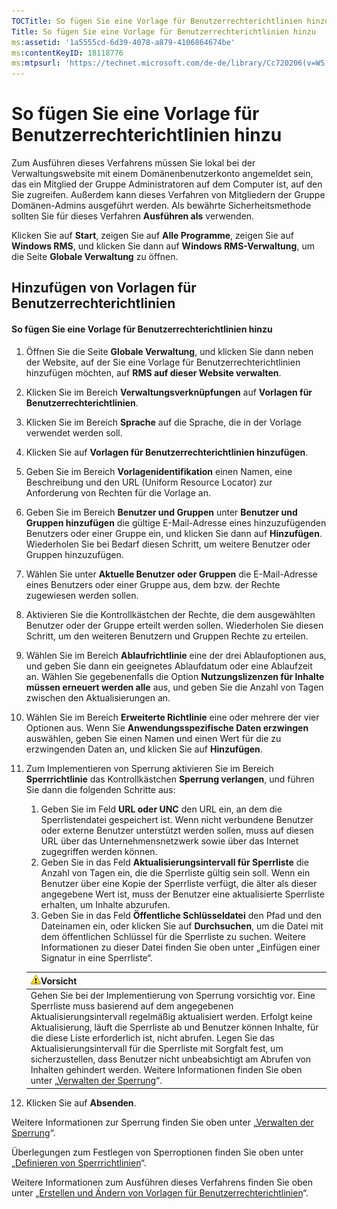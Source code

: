 ```yaml
---
TOCTitle: So fügen Sie eine Vorlage für Benutzerrechterichtlinien hinzu
Title: So fügen Sie eine Vorlage für Benutzerrechterichtlinien hinzu
ms:assetid: '1a5555cd-6d39-4078-a879-4106864674be'
ms:contentKeyID: 18118776
ms:mtpsurl: 'https://technet.microsoft.com/de-de/library/Cc720206(v=WS.10)'
---
```


So fügen Sie eine Vorlage für Benutzerrechterichtlinien hinzu
=============================================================

Zum Ausführen dieses Verfahrens müssen Sie lokal bei der Verwaltungswebsite mit einem Domänenbenutzerkonto angemeldet sein, das ein Mitglied der Gruppe Administratoren auf dem Computer ist, auf den Sie zugreifen. Außerdem kann dieses Verfahren von Mitgliedern der Gruppe Domänen-Admins ausgeführt werden. Als bewährte Sicherheitsmethode sollten Sie für dieses Verfahren **Ausführen als** verwenden.

Klicken Sie auf **Start**, zeigen Sie auf **Alle Programme**, zeigen Sie auf **Windows RMS**, und klicken Sie dann auf **Windows RMS-Verwaltung**, um die Seite **Globale Verwaltung** zu öffnen.

Hinzufügen von Vorlagen für Benutzerrechterichtlinien
-----------------------------------------------------

#### So fügen Sie eine Vorlage für Benutzerrechterichtlinien hinzu

1.  Öffnen Sie die Seite **Globale Verwaltung**, und klicken Sie dann neben der Website, auf der Sie eine Vorlage für Benutzerrechterichtlinien hinzufügen möchten, auf **RMS auf dieser Website verwalten**.

2.  Klicken Sie im Bereich **Verwaltungsverknüpfungen** auf **Vorlagen für Benutzerrechterichtlinien**.

3.  Klicken Sie im Bereich **Sprache** auf die Sprache, die in der Vorlage verwendet werden soll.

4.  Klicken Sie auf **Vorlagen für Benutzerrechterichtlinien hinzufügen**.

5.  Geben Sie im Bereich **Vorlagenidentifikation** einen Namen, eine Beschreibung und den URL (Uniform Resource Locator) zur Anforderung von Rechten für die Vorlage an.

6.  Geben Sie im Bereich **Benutzer und Gruppen** unter **Benutzer und Gruppen hinzufügen** die gültige E-Mail-Adresse eines hinzuzufügenden Benutzers oder einer Gruppe ein, und klicken Sie dann auf **Hinzufügen**. Wiederholen Sie bei Bedarf diesen Schritt, um weitere Benutzer oder Gruppen hinzuzufügen.

7.  Wählen Sie unter **Aktuelle Benutzer oder Gruppen** die E-Mail-Adresse eines Benutzers oder einer Gruppe aus, dem bzw. der Rechte zugewiesen werden sollen.

8.  Aktivieren Sie die Kontrollkästchen der Rechte, die dem ausgewählten Benutzer oder der Gruppe erteilt werden sollen. Wiederholen Sie diesen Schritt, um den weiteren Benutzern und Gruppen Rechte zu erteilen.

9.  Wählen Sie im Bereich **Ablaufrichtlinie** eine der drei Ablaufoptionen aus, und geben Sie dann ein geeignetes Ablaufdatum oder eine Ablaufzeit an. Wählen Sie gegebenenfalls die Option **Nutzungslizenzen für Inhalte müssen erneuert werden alle** aus, und geben Sie die Anzahl von Tagen zwischen den Aktualisierungen an.

10. Wählen Sie im Bereich **Erweiterte Richtlinie** eine oder mehrere der vier Optionen aus. Wenn Sie **Anwendungsspezifische Daten erzwingen** auswählen, geben Sie einen Namen und einen Wert für die zu erzwingenden Daten an, und klicken Sie auf **Hinzufügen**.

11. Zum Implementieren von Sperrung aktivieren Sie im Bereich **Sperrrichtlinie** das Kontrollkästchen **Sperrung verlangen**, und führen Sie dann die folgenden Schritte aus:

    1.  Geben Sie im Feld **URL oder UNC** den URL ein, an dem die Sperrlistendatei gespeichert ist. Wenn nicht verbundene Benutzer oder externe Benutzer unterstützt werden sollen, muss auf diesen URL über das Unternehmensnetzwerk sowie über das Internet zugegriffen werden können.
    2.  Geben Sie in das Feld **Aktualisierungsintervall für Sperrliste** die Anzahl von Tagen ein, die die Sperrliste gültig sein soll. Wenn ein Benutzer über eine Kopie der Sperrliste verfügt, die älter als dieser angegebene Wert ist, muss der Benutzer eine aktualisierte Sperrliste erhalten, um Inhalte abzurufen.
    3.  Geben Sie in das Feld **Öffentliche Schlüsseldatei** den Pfad und den Dateinamen ein, oder klicken Sie auf **Durchsuchen**, um die Datei mit dem öffentlichen Schlüssel für die Sperrliste zu suchen. Weitere Informationen zu dieser Datei finden Sie oben unter „Einfügen einer Signatur in eine Sperrliste“.

    | ![](images/Cc720206.Caution(WS.10).gif)Vorsicht                                                                                                                                                                                                                                                                                                                                                                                                                                                                                                                                                                 |
    |----------------------------------------------------------------------------------------------------------------------------------------------------------------------------------------------------------------------------------------------------------------------------------------------------------------------------------------------------------------------------------------------------------------------------------------------------------------------------------------------------------------------------------------------------------------------------------------------------------------------------------------------|
    | Gehen Sie bei der Implementierung von Sperrung vorsichtig vor. Eine Sperrliste muss basierend auf dem angegebenen Aktualisierungsintervall regelmäßig aktualisiert werden. Erfolgt keine Aktualisierung, läuft die Sperrliste ab und Benutzer können Inhalte, für die diese Liste erforderlich ist, nicht abrufen. Legen Sie das Aktualisierungsintervall für die Sperrliste mit Sorgfalt fest, um sicherzustellen, dass Benutzer nicht unbeabsichtigt am Abrufen von Inhalten gehindert werden. Weitere Informationen finden Sie oben unter „[Verwalten der Sperrung](https://technet.microsoft.com/df732a7d-1fb0-4845-87ca-fab4bc5f98a0)“. |

12. Klicken Sie auf **Absenden**.

Weitere Informationen zur Sperrung finden Sie oben unter „[Verwalten der Sperrung](https://technet.microsoft.com/df732a7d-1fb0-4845-87ca-fab4bc5f98a0)“.

Überlegungen zum Festlegen von Sperroptionen finden Sie oben unter „[Definieren von Sperrrichtlinien](https://technet.microsoft.com/e2fffe9f-def7-439b-a8aa-43f8a065813d)“.

Weitere Informationen zum Ausführen dieses Verfahrens finden Sie oben unter „[Erstellen und Ändern von Vorlagen für Benutzerrechterichtlinien](https://technet.microsoft.com/6014176f-ef71-4d29-b3e3-da129c18563d)“.
